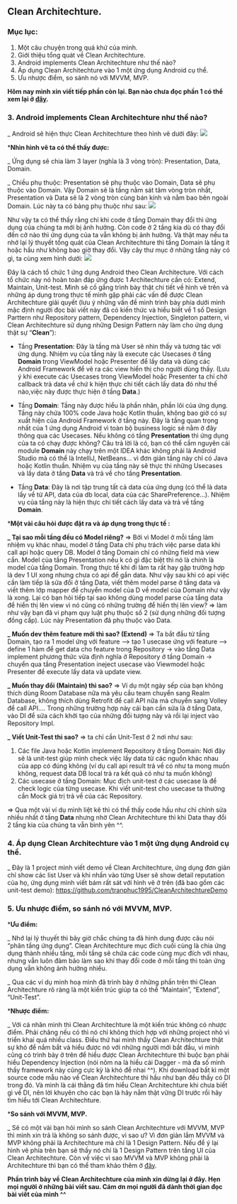 ## **Clean Architechture.**
### Mục lục:
1. Một câu chuyện trong quá khứ của mình.
2. Giới thiệu tổng quát về Clean Architechture.
3. Android implements Clean Architechture như thế nào?
4. Áp dụng Clean Architechture vào 1 một ứng dụng Android cụ thể.
5. Ưu nhược điểm, so sánh nó với MVVM, MVP.


**Hôm nay mình xin viết tiếp phần còn lại. Bạn nào chưa đọc phần 1 có thể xem lại ở [đây](https://viblo.asia/p/android-clean-architechture-tu-a-z-phan-1-6J3Zg4WRlmB).**



### 3. Android implements Clean Architechture như thế nào?

_ Android sẽ hiện thực Clean Architechture theo hình vẽ dưới đây: ![](https://images.viblo.asia/fc32dab6-f258-41e3-98f4-e054131816d8.png)

***Nhìn hình vẽ ta có thể thấy được:**

_ Ứng dụng sẽ chia làm 3 layer (nghĩa là 3 vòng tròn): Presentation, Data, Domain.

_ Chiều phụ thuộc: Presentation sẽ phụ thuộc vào Domain, Data sẽ phụ thuộc vào Domain. Vậy Domain sẽ là tầng nằm sát tâm vòng tròn nhất, Presentation và Data sẽ là 2 vòng tròn cùng bán kính và nằm bao bên ngoài Domain. Lúc này ta có bảng phụ thuộc như sau:
![](https://images.viblo.asia/c9070ed0-32b9-4dd0-b27b-13d24ec2e11d.png)

Như vậy ta có thể thấy rằng chỉ khi code ở tầng Domain thay đổi thì ứng dụng của chúng ta mới bị ảnh hưởng. Còn code ở 2 tầng kia dù có thay đổi đến cở nào thì ứng dụng của ta vẫn không bị ảnh hưởng. Và thật may nếu ta nhớ lại lý thuyết tổng quát của Clean Architechture thì tầng Domain là tầng ít hoặc hầu như không bao giờ thay đổi. Vậy cây thư mục ở những tầng này có gì, ta cùng xem hình dưới:
![](https://images.viblo.asia/701b7c75-0f2f-4fac-8b3c-ea6864557307.png)

Đây là cách tổ chức 1 ứng dụng Android theo Clean Architecture. Với cách tổ chức này nó hoàn toàn đáp ứng được 1 Architechture cần có: Extend, Maintain, Unit-test. Mình sẽ cố gắng trình bày thật chi tiết về hình vẽ trên và những áp dụng trong thực tế mình gặp phải các vấn đề được Clean Architechture giải quyết (lưu ý những vấn đề mình trình bày phía dưới mình mặc định người đọc bài viết này đã có kiến thức và hiểu biết về 1 số Design Parttern như Repository pattern, Dependency Injection, Singleton pattern, vì Clean Architechture sử dụng những Design Pattern này làm cho ứng dụng thật sự “**Clean**”):

* Tầng **Presentation**: Đây là tầng mà User sẽ nhìn thấy và tương tác với ứng dụng. Nhiệm vụ của tầng này là execute các Usecases ở tầng **Domain** trong ViewModel hoặc Presenter để lấy data và dùng các Android Framework để vẽ ra các view hiển thị cho người dùng thấy. (Lưu ý khi execute các Usecases trong ViewModel hoặc Presenter ta chỉ chờ callback trả data về chứ k hiện thực chi tiết cách lấy data đó như thế nào,việc này được thực hiện ở tầng **Data**.)

* Tầng **Domain**: Tầng này được hiểu là phần nhân, phần lõi của ứng dụng. Tầng này chứa 100% code Java hoặc Kotlin thuần, không bao giờ có sự xuất hiện của Android Framework ở tầng này. Đây là tầng quan trọng nhất của 1 ứng dụng Android vì toàn bộ business logic sẽ nằm ở đây thông qua các Usecases. Nếu không có tầng **Presentation** thì ứng dụng của ta có chạy được không? Câu trả lời là có, bạn có thể cầm nguyên cái module **Domain** này chạy trên một IDEA khác không phải là Android Studio mà có thể là IntelliJ, NetBeans… vì đơn giản tầng này chỉ có Java hoặc Kotlin thuần. Nhiệm vụ của tầng này sẽ thực thi những Usecases và lấy data ở tầng **Data** và trả về cho tầng **Presentation**.

* Tầng **Data**: Đây là nơi tập trung tất cả data của ứng dụng (có thể là data lấy về từ API, data của db local, data của các SharePreference…). Nhiệm vụ của tầng này là hiện thực chi tiết cách lấy data và trả về tầng **Domain**.

***Một vài câu hỏi được đặt ra và áp dụng trong thực tế :**

**_ Tại sao mỗi tầng đều có Model riêng?** => Bởi vì Model ở mỗi tầng làm nhiệm vụ khác nhau, model ở tầng Data chỉ phụ trách việc parse data khi call api hoặc query DB. Model ở tầng Domain chỉ có những field mà view cần. Model của tầng Presentation nếu k có gì đặc biệt thì nó là chính là model của tầng Domain. Trong thực tế khi đi làm ta rất hay gặp trường hợp là dev 1 UI xong nhưng chưa có api để gắn data. Như vậy sau khi có api việc cần làm tiếp là sửa đổi ở tầng Data, viết thêm model parse ở tầng data và viết thêm lớp mapper để chuyển model của D
 về model của Domain như vậy là xong. Lại có bạn hỏi tiếp tại sao không dùng model parse của tầng data để hiển thị lên view vì nó cũng có những trường để hiển thị lên view? => làm như vậy bạn đã vi phạm quy luật phụ thuộc số 2 (sử dụng những đối tượng đồng cấp). Lúc này Presentation đã phụ thuộc vào Data. 


**_ Muốn dev thêm feature mới thì sao? (Extend)** => Ta bắt đầu từ tầng Domain, tạo ra 1 model ứng với feature –> tạo 1 usecase ứng với feature –> define 1 hàm để get data cho feature trong Repository -> vào tầng Data implement phương thức vừa định nghĩa ở Repository ở tầng Domain -> chuyển qua tầng Presentation ineject usecase vào Viewmodel hoặc Presenter để execute lấy data và update view.

**_ Muốn thay đổi (Maintain) thì sao?** => Ví dụ một ngày sếp của bạn không thích dùng Room Database nữa mà yêu cầu team chuyển sang Realm Database, không thích dùng Retrofit để call API nữa mà chuyển sang Volley để call API…. Trong những trường hợp này cái bạn cần sửa là ở tầng Data, vào DI để sửa cách khởi tạo của những đối tượng này và rồi lại inject vào Repository Impl.

**_ Viết Unit-Test thì sao?** => ta chỉ cần Unit-Test ở 2 nơi như sau:

1. Các file Java hoặc Kotlin implement Repository ở tầng Domain: Nơi đây sẽ là unit-test giúp mình check việc lấy data từ các nguồn khác nhau của app có đúng không (ví dụ call api result trả về có như ta mong muốn không, request data DB local trả ra kết quả có như ta muốn không)
2. Các usecase ở tầng Domain: Mục địch unit-test ở các usecase là để check logic của từng usecase. Khi viết unit-test cho usecase ta thường cần Mock giá trị trả về của các Repository.


=> Qua một vài ví dụ mình liệt kê thì có thể thấy code hầu như chỉ chỉnh sửa nhiều nhất ở tầng **Data** nhưng nhờ Clean Architechture thì khi Data thay đổi 2 tầng kia của chúng ta vẫn bình yên ^^.

### 4. Áp dụng Clean Architechture vào 1 một ứng dụng Android cụ thể.

_ Đây là 1 project mình viết demo về Clean Architechture, ứng dụng đơn giản chỉ show các list User và khi nhấn vào từng User sẽ show detail reputation của họ, ứng dụng mình viết bám rất sát với hình vẽ ở trên (đã bao gồm các unit-test demo):
https://github.com/tranphuc1995/CleanArchitechtureDemo

### 5. Ưu nhược điểm, so sánh nó với MVVM, MVP. 

***Ưu điểm:**

_ Nhớ lại lý thuyết thì bây giờ chắc chúng ta đã hình dung được câu nói “phân tầng ứng dụng”. Clean Architechture mục đích cuối cùng là chia ứng dụng thành nhiều tầng, mỗi tầng sẽ chứa các code cùng mục đích với nhau, nhưng vẫn luôn đảm bảo làm sao khi thay đổi code ở mỗi tầng thì toàn ứng dụng vẫn không ảnh hưởng nhiều.

_ Qua các ví dụ minh hoạ mình đã trình bày ở những phần trên thì Clean Architechture rõ ràng là một kiến trúc giúp ta có thể “Maintain”, “Extend”, “Unit-Test”.

***Nhược điểm:**

_ Với cá nhân mình thì Clean Architechture là một kiến trúc không có nhược điểm. Phải chăng nếu có thì nó chỉ không thích hợp với những project nhỏ vì triển khai quá nhiều class. Điều thứ hai mình thấy Clean Architechture thật sự khó để nắm bắt và hiểu được nó với những người mới bắt đầu, vì mình cũng có trình bày ở trên để hiểu được Clean Architechture thì buộc bạn phải hiểu Dependency Injection (nói nôm na là hiểu cái Dagger -  mà đa số mình thấy framework này cũng cực kỳ là khó để nhai ^^). Khi download bất kì một source code mẫu nào về Clean Architechture thì hầu như bạn đều thấy có DI trong đó. Và mình là cái thằng đã tìm hiểu Clean Architechture khi chưa biết gì về DI, nên lời khuyên cho các bạn là hãy nắm thật vững DI trước rồi hãy tìm hiểu tới Clean Architechture.

***So sánh với MVVM, MVP.**

_ Sẽ có một vài bạn hỏi mình so sánh Clean Architechture với MVVM, MVP thì mình xin trả là không so sánh được, vì sao ư? Vì đơn giản lắm MVVM và MVP không phải là Architechture mà chỉ là 1 Design Pattern. Nếu để ý lại hình vẽ phía trên bạn sẽ thấy nó chỉ là 1 Design Pattern trên tầng UI của Clean Architechture. Còn về việc vì sao MVVM và MVP không phải là Architechture thì bạn có thể tham khảo thêm ở [đây](https://medium.com/@anderson.badari/are-mv-something-really-architectural-patterns-abc36c1ed821).

**Phần trình bày về Clean Architechture của mình xin dừng lại ở đây. Hẹn mọi người ở những bài viết sau. Cám ơn mọi người đã dành thời gian đọc bài viết của mình ^^**